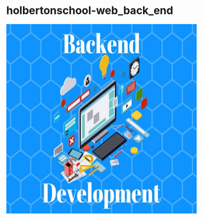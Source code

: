 # holbertonschool-web_back_end

<img src="back.jpg" alt="Markdown Monster icon"
     style="width: 800px; height: 500px"/>

